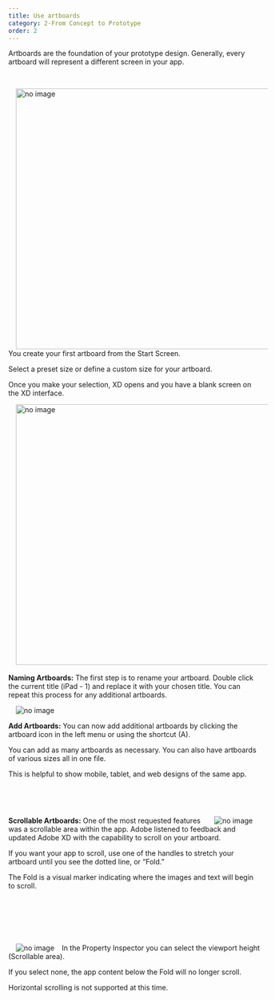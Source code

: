 ```yaml
---
title: Use artboards
category: 2-From Concept to Prototype
order: 2
---
```


Artboards are the foundation of your prototype design. Generally, every artboard will represent a different screen in your app.  

&nbsp; 

<img style="padding: 0px 15px; float: left" src="https://iwilfried.github.io/Adobe-XD-eBook/images/XD-Artboards-01.png
" alt="no image" width="520px"/>You create your first artboard from the Start Screen.  

Select a preset size or define a custom size for your artboard.
 
Once you make your selection, XD opens and you have a blank screen on the XD interface.

<img style="padding: 0px 15px" src="https://iwilfried.github.io/Adobe-XD-eBook/images/XD-Artboards-02.png
" alt="no image" width="520px"/>  
&nbsp;  
**Naming Artboards:** The first step is to rename your artboard. Double click the current title (iPad - 1) and replace it with your chosen title. You can repeat this process for any additional artboards.  

<img style="padding: 0px 15px; float: left" src="https://iwilfried.github.io/Adobe-XD-eBook/images/XD-Artboards-03.png" alt="no image"/>  

&nbsp;   

**Add Artboards:** You can now add additional artboards by clicking the artboard icon in the left menu or using the shortcut (A).  

You can add as many artboards as necessary. You can also have artboards of various sizes all in one file.  

This is helpful to show mobile, tablet, and web designs of the same app.  

&nbsp;   

&nbsp;   


<img style="padding: 0px 15px; float: right" src="https://iwilfried.github.io/Adobe-XD-eBook/images/XD-Artboards-04.png" alt="no image"/>**Scrollable Artboards:** One of the most requested features was a scrollable area within the app. Adobe listened to feedback and updated Adobe XD with the capability to scroll on your artboard.  

If you want your app to scroll, use one of the handles to stretch your artboard until you see the dotted line, or “Fold.”  

The Fold is a visual marker indicating where the images and text will begin to scroll.  

&nbsp;   

&nbsp;   

&nbsp;   

<img style="padding: 0px 15px; float: left" src="https://iwilfried.github.io/Adobe-XD-eBook/images/XD-Artboards-05.png" alt="no image" />In the Property Inspector you can select the viewport height (Scrollable area).

If you select none, the app content below the Fold will no longer scroll.

Horizontal scrolling is not supported at this time.


